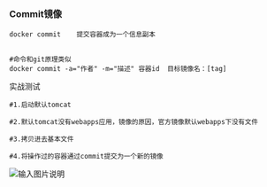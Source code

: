 ### **Commit镜像** 

```
docker commit    提交容器成为一个信息副本


#命令和git原理类似
docker commit -a="作者" -m="描述" 容器id  目标镜像名：[tag]

```
实战测试

```
#1.启动默认tomcat

#2.默认tomcat没有webapps应用，镜像的原因，官方镜像默认webapps下没有文件

#3.拷贝进去基本文件

#4.将操作过的容器通过commit提交为一个新的镜像
```
![输入图片说明](https://images.gitee.com/uploads/images/2021/1011/163946_215380c4_5296156.png "屏幕截图.png")
